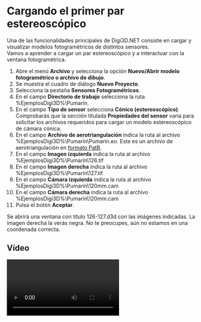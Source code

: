 # Cargando el primer par estereoscópico

Una de las funcionalidades principales de Digi3D.NET consiste en cargar y visualizar modelos fotogramétricos de distintos sensores.  
Vamos a aprender a cargar un par estereoscópico y a interactuar con la ventana fotogramétrica.

1. Abre el menú **Archivo** y selecciona la opción **Nuevo/Abrir modelo fotogramétrico o archivo de dibujo**.
2. Se muestra el cuadro de diálogo **Nuevo Proyecto**.
3. Selecciona la pestaña **Sensores Fotogramétricos**.
4. En el campo **Directorio de trabajo** selecciona la ruta %EjemplosDigi3D%\Pumarín.
5. En el campo **Tipo de sensor** selecciona **Cónico \(estereoscópico\)**. Comprobarás que la sección titulada **Propiedades del sensor** varía para solicitar los archivos requeridos para cargar un modelo estereoscópico de cámara cónica.      
6. En el campo **Archivo de aerotriangulación** indica la ruta al archivo %EjemplosDigi3D%\Pumarín\Pumarín.eo. Este es un archivo de aerotriangulación en [formato PatB](cargando-primer-modelo-estereoscopico.md).
7. En el campo **Imagen izquierda** indica la ruta al archivo %EjemplosDigi3D%\Pumarín\126.tif
8. En el campo **Imagen derecha** indica la ruta al archivo %EjemplosDigi3D%\Pumarín\127.tif
9. En el campo **Cámara izquierda** indica la ruta al archivo %EjemplosDigi3D%\Pumarín\120mm.cam
10. En el campo **Cámara derecha** indica la ruta al archivo %EjemplosDigi3D%\Pumarín\120mm.cam
11. Pulsa el botón **Aceptar**.

Se abrirá una ventana con título 126-127.d3d con las imágenes indicadas. La imagen derecha la verás negra. No te preocupes, aún no estamos en una coordenada correcta.

## Vídeo

<video controls>
    <source src="https://digi21.blob.core.windows.net/videos-ayuda/Cargando%20el%20primer%20modelo%20fotogrametrico.mp4" type="video/mp4">
</video>

